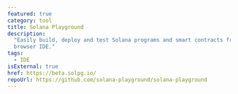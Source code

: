 ```yaml
---
featured: true
category: tool
title: Solana Playground
description:
  "Easily build, deploy and test Solana programs and smart contracts from a
  browser IDE."
tags:
  - IDE
isExternal: true
href: https://beta.solpg.io/
repoUrl: https://github.com/solana-playground/solana-playground
---
```

